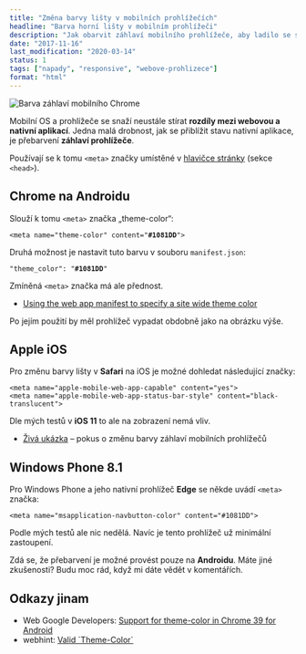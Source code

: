 ```yaml
---
title: "Změna barvy lišty v mobilních prohlížečích"
headline: "Barva horní lišty v mobilním prohlížeči"
description: "Jak obarvit záhlaví mobilního prohlížeče, aby ladilo se stránkou."
date: "2017-11-16"
last_modification: "2020-03-14"
status: 1
tags: ["napady", "responsive", "webove-prohlizece"]
format: "html"
---
```


<p><img src="/files/barva-mobilniho-prohlizece/app-theme.png" alt="Barva záhlaví mobilního Chrome" class="border"></p>



























<p>Mobilní OS a prohlížeče se snaží neustále stírat <b>rozdíly mezi webovou a nativní aplikací</b>. Jedna malá drobnost, jak se přiblížit stavu nativní aplikace, je přebarvení <b>záhlaví prohlížeče</b>.</p>

<p>Používají se k tomu <code>&lt;meta></code> značky umístěné v <a href="/html-kostra#head">hlavičce stránky</a> (sekce <code>&lt;head></code>).</p>


<h2 id="chrome">Chrome na Androidu</h2>

<p>Slouží k tomu <code>&lt;meta></code> značka „theme-color“:</p>

<pre><code>&lt;meta name="theme-color" content="<b>#1081DD</b>"></code></pre>


<p>Druhá možnost je nastavit tuto barvu v souboru <code>manifest.json</code>:</p>


<pre><code>"theme_color": "<b>#1081DD</b>"</code></pre>

<p>Zmíněná <code>&lt;meta></code> značka má ale přednost.</p>

<div class="external-content">
  <ul>
    <li>
      <a href="https://developers.google.com/web/updates/2015/08/using-manifest-to-set-sitewide-theme-color">Using the web app manifest to specify a site wide theme color</a>
    </li>
  </ul>
</div>



<p>Po jejím použití by měl prohlížeč vypadat obdobně jako na obrázku výše.</p>


<h2 id="ios">Apple iOS</h2>

<p>Pro změnu barvy lišty v <b>Safari</b> na iOS je možné dohledat následující značky:</p>

<pre><code>&lt;meta name="apple-mobile-web-app-capable" content="yes">
&lt;meta name="apple-mobile-web-app-status-bar-style" content="black-translucent">
</code></pre>


<p>Dle mých testů v <b>iOS 11</b> to ale na zobrazení nemá vliv.</p>

<div class="external-content">
  <ul>
    <li><a href="https://kod.djpw.cz/lelc">Živá ukázka</a> – pokus o změnu barvy záhlaví mobilních prohlížečů</li>
  </ul>
</div>

<h2 id="wp">Windows Phone 8.1</h2>

<p>Pro Windows Phone a jeho nativní prohlížeč <b>Edge</b> se někde uvádí <code>&lt;meta></code> značka:</p>


<pre><code>&lt;meta name="msapplication-navbutton-color" content="#1081DD">
</code></pre>


<p>Podle mých testů ale nic nedělá. Navíc  je tento prohlížeč už minimální zastoupení.</p>



<div class="soft">
  <p>Zdá se, že přebarvení je možné provést pouze na <b>Androidu</b>. Máte jiné zkušenosti? Budu moc rád, když mi dáte vědět v komentářích.</p>
</div>


<h2 id="odkazy">Odkazy jinam</h2>

<div class="external-content">
  <ul>
    <li>Web Google Developers: <a href="https://developers.google.com/web/updates/2014/11/Support-for-theme-color-in-Chrome-39-for-Android">Support for theme-color in Chrome 39 for Android</a></li>
    <li>webhint: <a href="https://webhint.io/docs/user-guide/hints/hint-meta-theme-color/">Valid `Theme-Color`
</a></li>
  </ul>
</div>